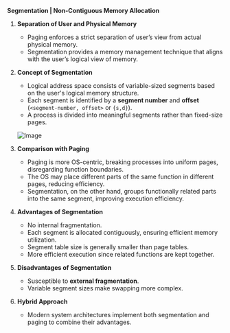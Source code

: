 **Segmentation | Non-Contiguous Memory Allocation**

1. **Separation of User and Physical Memory**
   - Paging enforces a strict separation of user’s view from actual physical memory.
   - Segmentation provides a memory management technique that aligns with the user’s logical view of memory.

2. **Concept of Segmentation**
   - Logical address space consists of variable-sized segments based on the user's logical memory structure.
   - Each segment is identified by a **segment number** and **offset** (`<segment-number, offset>` or `{s,d}`).
   - A process is divided into meaningful segments rather than fixed-size pages.
   
   ![Image](https://github.com/user-attachments/assets/633f4048-f823-4b69-84f2-297897db63cd)

3. **Comparison with Paging**
   - Paging is more OS-centric, breaking processes into uniform pages, disregarding function boundaries.
   - The OS may place different parts of the same function in different pages, reducing efficiency.
   - Segmentation, on the other hand, groups functionally related parts into the same segment, improving execution efficiency.

4. **Advantages of Segmentation**
   - No internal fragmentation.
   - Each segment is allocated contiguously, ensuring efficient memory utilization.
   - Segment table size is generally smaller than page tables.
   - More efficient execution since related functions are kept together.

5. **Disadvantages of Segmentation**
   - Susceptible to **external fragmentation**.
   - Variable segment sizes make swapping more complex.

6. **Hybrid Approach**
   - Modern system architectures implement both segmentation and paging to combine their advantages.


